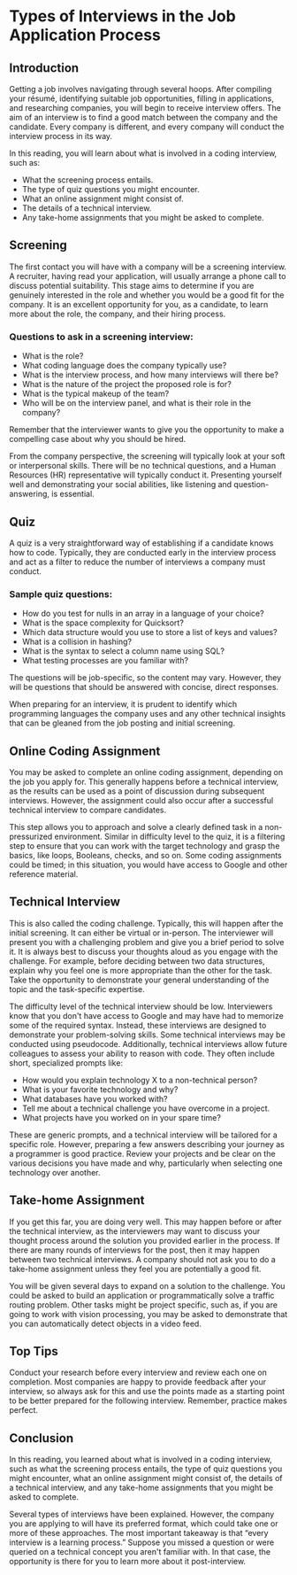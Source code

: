 # Types of Interviews in the Job Application Process

## Introduction

Getting a job involves navigating through several hoops. After compiling your résumé, identifying suitable job opportunities, filling in applications, and researching companies, you will begin to receive interview offers. The aim of an interview is to find a good match between the company and the candidate. Every company is different, and every company will conduct the interview process in its way.

In this reading, you will learn about what is involved in a coding interview, such as:

- What the screening process entails.
- The type of quiz questions you might encounter.
- What an online assignment might consist of.
- The details of a technical interview.
- Any take-home assignments that you might be asked to complete.

## Screening

The first contact you will have with a company will be a screening interview. A recruiter, having read your application, will usually arrange a phone call to discuss potential suitability. This stage aims to determine if you are genuinely interested in the role and whether you would be a good fit for the company. It is an excellent opportunity for you, as a candidate, to learn more about the role, the company, and their hiring process.

### Questions to ask in a screening interview:

- What is the role?
- What coding language does the company typically use?
- What is the interview process, and how many interviews will there be?
- What is the nature of the project the proposed role is for?
- What is the typical makeup of the team?
- Who will be on the interview panel, and what is their role in the company?

Remember that the interviewer wants to give you the opportunity to make a compelling case about why you should be hired.

From the company perspective, the screening will typically look at your soft or interpersonal skills. There will be no technical questions, and a Human Resources (HR) representative will typically conduct it. Presenting yourself well and demonstrating your social abilities, like listening and question-answering, is essential.

## Quiz

A quiz is a very straightforward way of establishing if a candidate knows how to code. Typically, they are conducted early in the interview process and act as a filter to reduce the number of interviews a company must conduct.

### Sample quiz questions:

- How do you test for nulls in an array in a language of your choice?
- What is the space complexity for Quicksort?
- Which data structure would you use to store a list of keys and values?
- What is a collision in hashing?
- What is the syntax to select a column name using SQL?
- What testing processes are you familiar with?

The questions will be job-specific, so the content may vary. However, they will be questions that should be answered with concise, direct responses.

When preparing for an interview, it is prudent to identify which programming languages the company uses and any other technical insights that can be gleaned from the job posting and initial screening.

## Online Coding Assignment

You may be asked to complete an online coding assignment, depending on the job you apply for. This generally happens before a technical interview, as the results can be used as a point of discussion during subsequent interviews. However, the assignment could also occur after a successful technical interview to compare candidates.

This step allows you to approach and solve a clearly defined task in a non-pressurized environment. Similar in difficulty level to the quiz, it is a filtering step to ensure that you can work with the target technology and grasp the basics, like loops, Booleans, checks, and so on. Some coding assignments could be timed; in this situation, you would have access to Google and other reference material.

## Technical Interview

This is also called the coding challenge. Typically, this will happen after the initial screening. It can either be virtual or in-person. The interviewer will present you with a challenging problem and give you a brief period to solve it. It is always best to discuss your thoughts aloud as you engage with the challenge. For example, before deciding between two data structures, explain why you feel one is more appropriate than the other for the task. Take the opportunity to demonstrate your general understanding of the topic and the task-specific expertise.

The difficulty level of the technical interview should be low. Interviewers know that you don't have access to Google and may have had to memorize some of the required syntax. Instead, these interviews are designed to demonstrate your problem-solving skills. Some technical interviews may be conducted using pseudocode. Additionally, technical interviews allow future colleagues to assess your ability to reason with code. They often include short, specialized prompts like:

- How would you explain technology X to a non-technical person?
- What is your favorite technology and why?
- What databases have you worked with?
- Tell me about a technical challenge you have overcome in a project.
- What projects have you worked on in your spare time?

These are generic prompts, and a technical interview will be tailored for a specific role. However, preparing a few answers describing your journey as a programmer is good practice. Review your projects and be clear on the various decisions you have made and why, particularly when selecting one technology over another.

## Take-home Assignment

If you get this far, you are doing very well. This may happen before or after the technical interview, as the interviewers may want to discuss your thought process around the solution you provided earlier in the process. If there are many rounds of interviews for the post, then it may happen between two technical interviews. A company should not ask you to do a take-home assignment unless they feel you are potentially a good fit.

You will be given several days to expand on a solution to the challenge. You could be asked to build an application or programmatically solve a traffic routing problem. Other tasks might be project specific, such as, if you are going to work with vision processing, you may be asked to demonstrate that you can automatically detect objects in a video feed.

## Top Tips

Conduct your research before every interview and review each one on completion. Most companies are happy to provide feedback after your interview, so always ask for this and use the points made as a starting point to be better prepared for the following interview. Remember, practice makes perfect.

## Conclusion

In this reading, you learned about what is involved in a coding interview, such as what the screening process entails, the type of quiz questions you might encounter, what an online assignment might consist of, the details of a technical interview, and any take-home assignments that you might be asked to complete.

Several types of interviews have been explained. However, the company you are applying to will have its preferred format, which could take one or more of these approaches. The most important takeaway is that “every interview is a learning process.” Suppose you missed a question or were queried on a technical concept you aren't familiar with. In that case, the opportunity is there for you to learn more about it post-interview.
